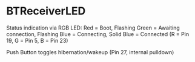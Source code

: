 # BTReceiverLED

Status indication via RGB LED:
Red = Boot, Flashing Green = Awaiting connection, Flashing Blue = Connecting, Solid Blue = Connected
(R = Pin 19, G = Pin 5, B = Pin 23)

Push Button toggles hibernation/wakeup
(Pin 27, internal pulldown)



